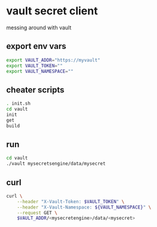 # vault secret client
 messing around with vault
 
## export env vars
```bash
export VAULT_ADDR="https://myvault"
export VAULT_TOKEN=""
export VAULT_NAMESPACE=""
```

## cheater scripts

```bash
. init.sh
cd vault
init
get
build
```

## run

```bash
cd vault
./vault mysecretsengine/data/mysecret

```

## curl
```bash
curl \
    --header "X-Vault-Token: $VAULT_TOKEN" \
    --header "X-Vault-Namespace: ${VAULT_NAMESPACE}" \
    --request GET \
    $VAULT_ADDR/<mysecretengine>/data/<mysecret>
```
